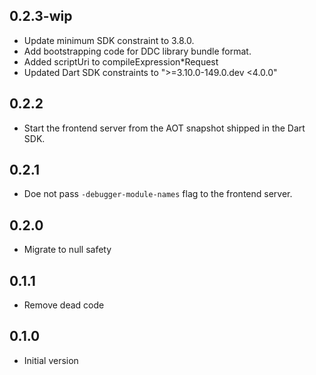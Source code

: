 ## 0.2.3-wip

- Update minimum SDK constraint to 3.8.0.
- Add bootstrapping code for DDC library bundle format.
- Added scriptUri to compileExpression*Request
- Updated Dart SDK constraints to ">=3.10.0-149.0.dev <4.0.0"

## 0.2.2

- Start the frontend server from the AOT snapshot shipped in the Dart SDK.

## 0.2.1

- Doe not pass `-debugger-module-names` flag to the frontend server.

## 0.2.0

- Migrate to null safety

## 0.1.1

- Remove dead code

## 0.1.0

- Initial version

